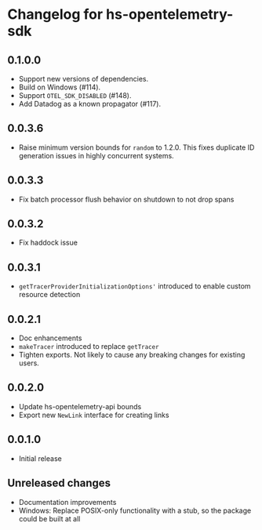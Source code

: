# Changelog for hs-opentelemetry-sdk

## 0.1.0.0

- Support new versions of dependencies.
- Build on Windows (#114).
- Support `OTEL_SDK_DISABLED` (#148).
- Add Datadog as a known propagator (#117).

## 0.0.3.6

- Raise minimum version bounds for `random` to 1.2.0. This fixes duplicate ID generation issues in highly concurrent systems.

## 0.0.3.3

- Fix batch processor flush behavior on shutdown to not drop spans

## 0.0.3.2

- Fix haddock issue

## 0.0.3.1

- `getTracerProviderInitializationOptions'` introduced to enable custom resource detection

## 0.0.2.1

- Doc enhancements
- `makeTracer` introduced to replace `getTracer`
- Tighten exports. Not likely to cause any breaking changes for existing users.

## 0.0.2.0

- Update hs-opentelemetry-api bounds
- Export new `NewLink` interface for creating links

## 0.0.1.0

- Initial release

## Unreleased changes

- Documentation improvements
- Windows: Replace POSIX-only functionality with a stub, so the package could be built at all
